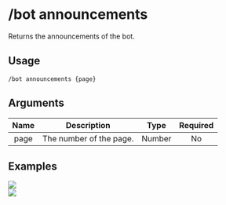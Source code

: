 # /bot announcements

Returns the announcements of the bot.

## Usage

```
/bot announcements {page}
```

## Arguments

| Name | Description             | Type   | Required |
| :--: | :---------------------: | :----: | :------: |
| page | The number of the page. | Number | No       |

## Examples

<img src="https://github.com/user-attachments/assets/4e6fb0dd-e6a9-4e58-bd4e-f03847732a66" class="rounded-corners">\
<img src="https://github.com/user-attachments/assets/af0a54aa-a38e-4a58-a407-6a8caed3ae01" class="rounded-corners">